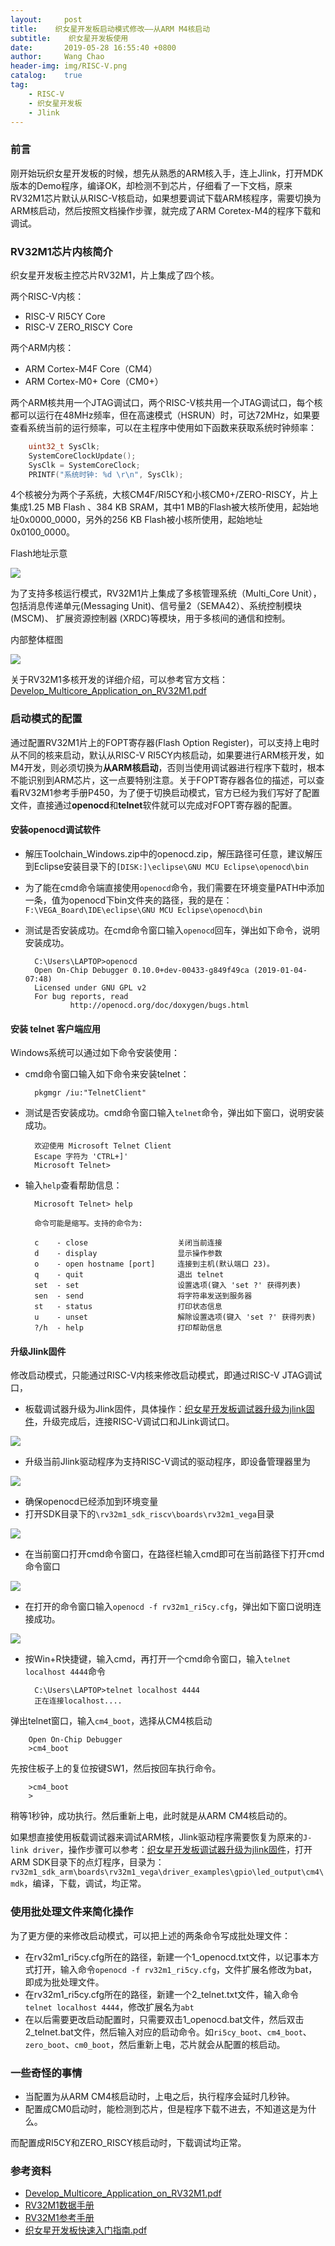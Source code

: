 ```yaml
---
layout:     post
title:    织女星开发板启动模式修改——从ARM M4核启动
subtitle:	 织女星开发板使用
date:       2019-05-28 16:55:40 +0800
author:     Wang Chao
header-img: img/RISC-V.png
catalog:    true
tag:
    - RISC-V
    - 织女星开发板
    - Jlink
---
```


### 前言

刚开始玩织女星开发板的时候，想先从熟悉的ARM核入手，连上Jlink，打开MDK版本的Demo程序，编译OK，却检测不到芯片，仔细看了一下文档，原来RV32M1芯片默认从RISC-V核启动，如果想要调试下载ARM核程序，需要切换为ARM核启动，然后按照文档操作步骤，就完成了ARM Coretex-M4的程序下载和调试。

### RV32M1芯片内核简介

织女星开发板主控芯片RV32M1，片上集成了四个核。

两个RISC-V内核：

- RISC-V RI5CY Core
- RISC-V ZERO_RISCY Core

两个ARM内核：

- ARM Cortex-M4F Core（CM4）
- ARM Cortex-M0+ Core（CM0+）

两个ARM核共用一个JTAG调试口，两个RISC-V核共用一个JTAG调试口，每个核都可以运行在48MHz频率，但在高速模式（HSRUN）时，可达72MHz，如果要查看系统当前的运行频率，可以在主程序中使用如下函数来获取系统时钟频率：

```C
    uint32_t SysClk;
    SystemCoreClockUpdate();  
    SysClk = SystemCoreClock; 
    PRINTF("系统时钟: %d \r\n", SysClk);
```

4个核被分为两个子系统，大核CM4F/RI5CY和小核CM0+/ZERO-RISCY，片上集成1.25 MB Flash 、384 KB SRAM，其中1 MB的Flash被大核所使用，起始地址0x0000_0000，另外的256 KB Flash被小核所使用，起始地址0x0100_0000。

Flash地址示意

![](https://wcc-blog.oss-cn-beijing.aliyuncs.com/img/VegaLite/Boot_Config/Flash_Map.jpg)

为了支持多核运行模式，RV32M1片上集成了多核管理系统（Multi_Core Unit），包括消息传递单元(Messaging Unit)、信号量2（SEMA42）、系统控制模块 (MSCM)、 扩展资源控制器 (XRDC)等模块，用于多核间的通信和控制。

内部整体框图

![](https://wcc-blog.oss-cn-beijing.aliyuncs.com/img/VegaLite/Boot_Config/overview.jpg)

关于RV32M1多核开发的详细介绍，可以参考官方文档：[Develop_Multicore_Application_on_RV32M1.pdf](https://github.com/open-isa-org/open-isa.org/raw/master/Application%20Notes/Develop_Multicore_Application_on_RV32M1.pdf)

### 启动模式的配置

通过配置RV32M1片上的FOPT寄存器(Flash Option Register)，可以支持上电时从不同的核来启动，默认从RISC-V RI5CY内核启动，如果要进行ARM核开发，如M4开发，则必须切换为**从ARM核启动**，否则当使用调试器进行程序下载时，根本不能识别到ARM芯片，这一点要特别注意。关于FOPT寄存器各位的描述，可以查看RV32M1参考手册P450，为了便于切换启动模式，官方已经为我们写好了配置文件，直接通过**openocd**和**telnet**软件就可以完成对FOPT寄存器的配置。

#### 安装openocd调试软件

- 解压Toolchain_Windows.zip中的openocd.zip，解压路径可任意，建议解压到Eclipse安装目录下的`[DISK:]\eclipse\GNU MCU Eclipse\openocd\bin`
- 为了能在cmd命令端直接使用`openocd`命令，我们需要在环境变量PATH中添加一条，值为openocd下bin文件夹的路径，我的是在：`F:\VEGA_Board\IDE\eclipse\GNU MCU Eclipse\openocd\bin`
- 测试是否安装成功。在cmd命令窗口输入`openocd`回车，弹出如下命令，说明安装成功。

		C:\Users\LAPTOP>openocd
		Open On-Chip Debugger 0.10.0+dev-00433-g849f49ca (2019-01-04-07:48)
		Licensed under GNU GPL v2
		For bug reports, read
		        http://openocd.org/doc/doxygen/bugs.html

#### 安装 telnet 客户端应用

Windows系统可以通过如下命令安装使用：

- cmd命令窗口输入如下命令来安装telnet：

		pkgmgr /iu:"TelnetClient"

- 测试是否安装成功。cmd命令窗口输入`telnet`命令，弹出如下窗口，说明安装成功。

		欢迎使用 Microsoft Telnet Client
		Escape 字符为 'CTRL+]'
		Microsoft Telnet>

- 输入`help`查看帮助信息：

		Microsoft Telnet> help
		
		命令可能是缩写。支持的命令为:
		
		c    - close                    关闭当前连接
		d    - display                  显示操作参数
		o    - open hostname [port]     连接到主机(默认端口 23)。
		q    - quit                     退出 telnet
		set  - set                      设置选项(键入 'set ?' 获得列表)
		sen  - send                     将字符串发送到服务器
		st   - status                   打印状态信息
		u    - unset                    解除设置选项(键入 'set ?' 获得列表)
		?/h  - help                     打印帮助信息

#### 升级Jlink固件

修改启动模式，只能通过RISC-V内核来修改启动模式，即通过RISC-V JTAG调试口，

- 板载调试器升级为Jlink固件，具体操作：[织女星开发板调试器升级为jlink固件](https://open-isa.cn/community/topic/%E7%BB%87%E5%A5%B3%E6%98%9F%E5%BC%80%E5%8F%91%E6%9D%BF%E8%B0%83%E8%AF%95%E5%99%A8%E5%8D%87%E7%BA%A7%E4%B8%BAjlink%E5%9B%BA%E4%BB%B6/)，升级完成后，连接RISC-V调试口和JLink调试口。

![](https://wcc-blog.oss-cn-beijing.aliyuncs.com/img/VegaLite/Boot_Config/rv_jtag.jpg)

- 升级当前Jlink驱动程序为支持RISC-V调试的驱动程序，即设备管理器里为

![](https://wcc-blog.oss-cn-beijing.aliyuncs.com/img/VegaLite/Update_Jlink/bulk.jpg)

- 确保openocd已经添加到环境变量
- 打开SDK目录下的`\rv32m1_sdk_riscv\boards\rv32m1_vega`目录

![](https://wcc-blog.oss-cn-beijing.aliyuncs.com/img/VegaLite/Boot_Config/sdk_cfg.jpg)

- 在当前窗口打开cmd命令窗口，在路径栏输入cmd即可在当前路径下打开cmd命令窗口

![](https://wcc-blog.oss-cn-beijing.aliyuncs.com/img/VegaLite/Boot_Config/sdk_cmd.gif)

- 在打开的命令窗口输入`openocd -f rv32m1_ri5cy.cfg`，弹出如下窗口说明连接成功。

![](https://wcc-blog.oss-cn-beijing.aliyuncs.com/img/VegaLite/Boot_Config/connect.jpg)

- 按Win+R快捷键，输入cmd，再打开一个cmd命令窗口，输入`telnet localhost 4444`命令

		C:\Users\LAPTOP>telnet localhost 4444
		正在连接localhost....

弹出telnet窗口，输入`cm4_boot`，选择从CM4核启动

		Open On-Chip Debugger
		>cm4_boot

先按住板子上的复位按键SW1，然后按回车执行命令。

		>cm4_boot
		>

稍等1秒钟，成功执行。然后重新上电，此时就是从ARM CM4核启动的。

如果想直接使用板载调试器来调试ARM核，Jlink驱动程序需要恢复为原来的`J-link driver`，操作步骤可以参考：[织女星开发板调试器升级为jlink固件](https://open-isa.cn/community/topic/%E7%BB%87%E5%A5%B3%E6%98%9F%E5%BC%80%E5%8F%91%E6%9D%BF%E8%B0%83%E8%AF%95%E5%99%A8%E5%8D%87%E7%BA%A7%E4%B8%BAjlink%E5%9B%BA%E4%BB%B6/)，打开ARM SDK目录下的点灯程序，目录为：`rv32m1_sdk_arm\boards\rv32m1_vega\driver_examples\gpio\led_output\cm4\mdk`，编译，下载，调试，均正常。

### 使用批处理文件来简化操作

为了更方便的来修改启动模式，可以把上述的两条命令写成批处理文件：

- 在rv32m1_ri5cy.cfg所在的路径，新建一个1_openocd.txt文件，以记事本方式打开，输入命令`openocd -f rv32m1_ri5cy.cfg`，文件扩展名修改为bat，即成为批处理文件。
- 在rv32m1_ri5cy.cfg所在的路径，新建一个2_telnet.txt文件，输入命令`telnet localhost 4444`，修改扩展名为`abt`
- 在以后需要更改启动配置时，只需要双击1_openocd.bat文件，然后双击2_telnet.bat文件，然后输入对应的启动命令。如`ri5cy_boot`、`cm4_boot`、`zero_boot`、`cm0_boot`，然后重新上电，芯片就会从配置的核启动。

### 一些奇怪的事情

- 当配置为从ARM CM4核启动时，上电之后，执行程序会延时几秒钟。
- 配置成CM0启动时，能检测到芯片，但是程序下载不进去，不知道这是为什么。

而配置成RI5CY和ZERO_RISCY核启动时，下载调试均正常。

### 参考资料

- [Develop_Multicore_Application_on_RV32M1.pdf](https://github.com/open-isa-org/open-isa.org/raw/master/Application%20Notes/Develop_Multicore_Application_on_RV32M1.pdf)
- [RV32M1数据手册](https://github.com/open-isa-org/open-isa.org/raw/master/Reference%20Manual%20and%20Data%20Sheet/RV32M1DS_Rev.1.1.pdf)
- [RV32M1参考手册](https://github.com/open-isa-org/open-isa.org/raw/master/Reference%20Manual%20and%20Data%20Sheet/RV32M1RM_Rev.1.1.pdf)
- [织女星开发板快速入门指南.pdf](https://github.com/open-isa-org/open-isa.org/raw/master/RV32M1_VEGA_Quick_Start_Guide.pdf)

